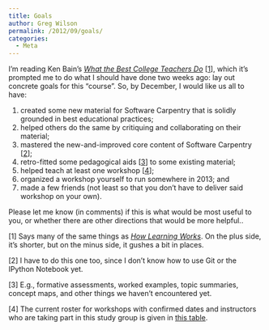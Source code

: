 ```yaml
---
title: Goals
author: Greg Wilson
permalink: /2012/09/goals/
categories:
  - Meta
---
```

I&#8217;m reading Ken Bain&#8217;s [<cite>What the Best College Teachers Do</cite>][1] [[1][2]], which it&#8217;s prompted me to do what I should have done two weeks ago: lay out concrete goals for this &#8220;course&#8221;. So, by December, I would like us all to have:

1.  created some new material for Software Carpentry that is solidly grounded in best educational practices;
2.  helped others do the same by critiquing and collaborating on their material;
3.  mastered the new-and-improved core content of Software Carpentry [[2][3]];
4.  retro-fitted some pedagogical aids [[3][4]] to some existing material;
5.  helped teach at least one workshop [[4][5]];
6.  organized a workshop yourself to run somewhere in 2013; and
7.  made a few friends (not least so that you don&#8217;t have to deliver said workshop on your own).

Please let me know (in comments) if this is what would be most useful to you, or whether there are other directions that would be more helpful..

<p id="1">
  [1] Says many of the same things as <a href="http://www.amazon.com/How-Learning-Works-Research-Based-Jossey-Bass/dp/0470484101/"><cite>How Learning Works</cite></a>. On the plus side, it&#8217;s shorter, but on the minus side, it gushes a bit in places.
</p>

<p id="2">
  [2] I have to do this one too, since I don&#8217;t know how to use Git or the IPython Notebook yet.
</p>

<p id="3">
  [3] E.g., formative assessments, worked examples, topic summaries, concept maps, and other things we haven&#8217;t encountered yet.
</p>

<p id="4">
  [4] The current roster for workshops with confirmed dates and instructors who are taking part in this study group is given in <a href="http://teaching.software-carpentry.org/wp-content/uploads/2012/09/table.html">this table</a>.
</p>

 [1]: http://www.amazon.com/What-Best-College-Teachers-Do/dp/0674013255/
 [2]: #1
 [3]: #2
 [4]: #3
 [5]: #4
